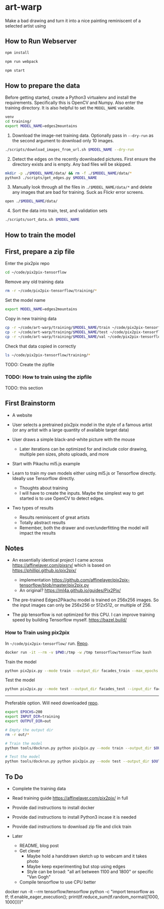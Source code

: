 # art-warp

Make a bad drawing and turn it into a nice painting reminiscent of a selected artist using 

## How to Run Webserver

```sh
npm install
```

```sh
npm run webpack
```

```sh
npm start
```

## How to prepare the data

Before getting started, create a Python3 virtualenv and install the requirements. Specifically this is OpenCV and Numpy. Also enter the training directory. It is also helpful to set the `MODEL_NAME` variable.

```sh
venv
cd training/
export MODEL_NAME=edges2mountains
```

1. Download the image-net training data. Optionally pass in `--dry-run` as the second argument to download only 10 images.

```sh
./scripts/download_images_from_url.sh $MODEL_NAME --dry-run
```

2. Detect the edges on the recently downloaded pictures. First ensure the directory exists and is empty. Any bad files will be skipped.

```sh
mkdir -p ./$MODEL_NAME/data/ && rm -f ./$MODEL_NAME/data/*
python3 ./scripts/get_edges.py $MODEL_NAME
```

3. Manually look through all the files in `./$MODEL_NAME/data/*` and delete any images that are bad for training. Suck as Flickr error screens.

```sh
open ./$MODEL_NAME/data/
```

4. Sort the data into train, test, and validation sets


```sh
./scripts/sort_data.sh $MODEL_NAME
```

## How to train the model

## First, prepare a zip file

Enter the pix2pix repo

```sh
cd ~/code/pix2pix-tensorflow
```

Remove any old training data 

```sh
rm -r ~/code/pix2pix-tensorflow/training/*
```

Set the model name

```sh
export MODEL_NAME=edges2mountains
```

Copy in new training data

```sh
cp -r ~/code/art-warp/training/$MODEL_NAME/train ~/code/pix2pix-tensorflow/training/
cp -r ~/code/art-warp/training/$MODEL_NAME/test ~/code/pix2pix-tensorflow/training/
cp -r ~/code/art-warp/training/$MODEL_NAME/val ~/code/pix2pix-tensorflow/training/
```

Check that data copied in correctly

```sh
ls ~/code/pix2pix-tensorflow/training/*
```

TODO: Create the zipfile

### TODO: How to train using the zipfile

TODO: this section

## First Brainstorm

- A website
- User selects a pretrained pix2pix model in the style of a famous artist (or any artist with a large quantity of available target data)
- User draws a simple black-and-white picture with the mouse
  - Later iterations can be optimized for and include color drawing, multiple pen sizes, photo uploads, and more
- Start with Pikachu ml5.js example
- Learn to train my own models either using ml5.js or Tensorflow directly. Ideally use Tensorflow directly.
  - Thoughts about training
  - I will have to create the inputs. Maybe the simplest way to get started is to use OpenCV to detect edges.

- Two types of results
  - Results reminiscent of great artists
  - Totally abstract results
  - Remember, both the drawer and over/underfitting the model will impact the results

## Notes

- An essentially identical project I came across https://affinelayer.com/pixsrv/ which is based on https://phillipi.github.io/pix2pix/ 
  - implementation https://github.com/affinelayer/pix2pix-tensorflow/blob/master/pix2pix.py
  - An original? https://ml4a.github.io/guides/Pix2Pix/
- The pre-trained Edges2Pikachu model is trained on 256x256 images. So the input images can only be 256x256 or 512x512, or multiple of 256.

- The pip tensorflow is not optimized for this CPU. I can improve training speed by building Tensorflow myself. https://bazel.build/

### How to Train using pix2pix

In `~/code/pix2pix-tensorflow/` run. [Repo](https://github.com/affinelayer/pix2pix-tensorflow).

```sh
docker run -it --rm -v $PWD:/tmp -w /tmp tensorflow/tensorflow bash
```

Train the model

```sh
python pix2pix.py --mode train --output_dir facades_train --max_epochs 200 --input_dir facades/train --which_direction BtoA
```

Test the model

```sh
python pix2pix.py --mode test --output_dir facades_test --input_dir facades/val --checkpoint facades_train
```

--------

Preferable option. Will need downloaded [repo](https://github.com/affinelayer/pix2pix-tensorflow).

```sh
export EPOCHS=200
export INPUT_DIR=training
export OUTPUT_DIR=out

# Empty the output dir
rm -r out/*

# Train the model
python tools/dockrun.py python pix2pix.py --mode train --output_dir $OUTPUT_DIR/train_out --max_epochs $EPOCHS --input_dir $INPUT_DIR/train --which_direction BtoA

# Test the model
python tools/dockrun.py python pix2pix.py --mode test --output_dir $OUTPUT_DIR/test_out --input_dir $INPUT_DIR/val --checkpoint $INPUT_DIR/train_out
```

## To Do

- Complete the training data

- Read training guide https://affinelayer.com/pix2pix/ in full

- Provide dad instructions to install docker
- Provide dad instructions to install Python3 incase it is needed
- Provide dad instructions to download zip file and click train

- Later
  - README, blog post
  - Get clever 
    - Maybe hold a handdrawn sketch up to webcam and it takes photo
    - Maybe keep experimenting but stop using edges
    - Style can be broad: "all art between 1100 and 1800" or specific "Van Gogh"
  - Compile tensorflow to use CPU better


docker run -it --rm tensorflow/tensorflow python -c "import tensorflow as tf; tf.enable_eager_execution(); print(tf.reduce_sum(tf.random_normal([1000, 1000])))"
